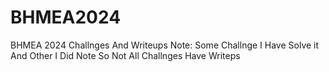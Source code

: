 # BHMEA2024
BHMEA 2024 Challnges And Writeups
Note: Some Challnge I Have Solve it And Other I Did Note So Not All Challnges Have Writeps
